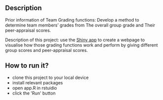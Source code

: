 ## Description
Prior information of Team Grading functions: Develop a method to determine team members’ grades from The overall group grade and Their peer-appraisal scores.

Description of this project: use the [Shiny app](https://shiny.posit.co/r/getstarted/shiny-basics/lesson1/index.html) to create a webpage to visualise how those grading functions work and perform by giving different group scores and peer-appraisal scores.

## How to run it?
- clone this project to your local device
- install relevant packages
- open app.R in rstuidio
- click the 'Run' button
